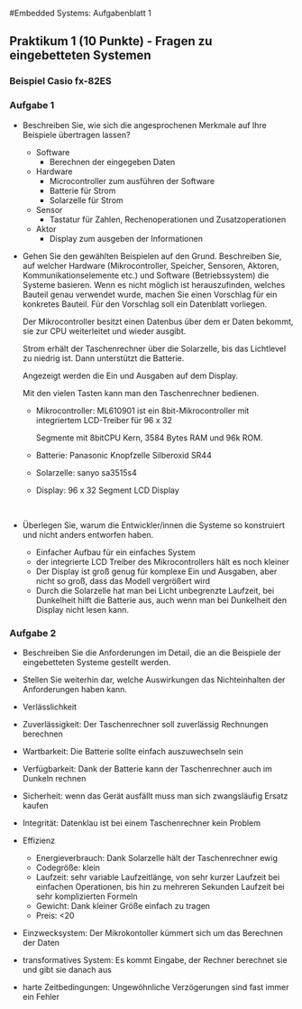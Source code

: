 #Embedded Systems: Aufgabenblatt 1

## Praktikum 1 (10 Punkte) - Fragen zu eingebetteten Systemen

### Beispiel Casio fx-82ES

### Aufgabe 1

- Beschreiben Sie, wie sich die angesprochenen Merkmale auf Ihre Beispiele übertragen
  lassen?

  - Software 
    - Berechnen der eingegeben Daten
  - Hardware 
    - Microcontroller zum ausführen der Software
    - Batterie für Strom
    - Solarzelle für Strom
  - Sensor
    - Tastatur für Zahlen, Rechenoperationen und Zusatzoperationen
  - Aktor
    - Display zum ausgeben der Informationen

- Gehen Sie den gewählten Beispielen auf den Grund. Beschreiben Sie, auf welcher
  Hardware (Mikrocontroller, Speicher, Sensoren, Aktoren, Kommunikationselemente etc.)
  und Software (Betriebssystem) die Systeme basieren. Wenn es nicht möglich ist herauszufinden, welches Bauteil genau verwendet wurde, machen Sie einen Vorschlag für ein konkretes Bauteil. Für den Vorschlag soll ein Datenblatt vorliegen.

  Der Mikrocontroller besitzt einen Datenbus über dem er Daten bekommt, sie zur CPU weiterleitet und wieder 							ausgibt.

  Strom erhält der Taschenrechner über die Solarzelle, bis das Lichtlevel zu niedrig ist. Dann unterstützt die Batterie.

  Angezeigt werden die Ein und Ausgaben auf dem Display.

  Mit den vielen Tasten kann man den Taschenrechner bedienen.

   -  Mikrocontroller: ML610901 ist ein 8bit-Mikrocontroller mit integriertem LCD-Treiber für 96 x 32

      Segmente mit 8bitCPU Kern, 3584 Bytes RAM und 96k ROM.

   -  Batterie: Panasonic Knopfzelle Silberoxid SR44

   -  Solarzelle: sanyo sa3515s4

   -  Display: 96 x 32 Segment LCD Display

  ​

- Überlegen Sie, warum die Entwickler/innen die Systeme so konstruiert und nicht anders
  entworfen haben.

  - Einfacher Aufbau für ein einfaches System
  - der integrierte LCD Treiber des Mikrocontrollers hält es noch kleiner
  - Der Display ist groß genug für komplexe Ein und Ausgaben, aber nicht so groß, dass das Modell vergrößert wird
  - Durch die Solarzelle hat man bei Licht unbegrenzte Laufzeit, bei Dunkelheit hilft die Batterie aus, auch wenn man bei Dunkelheit den Display nicht lesen kann.



### Aufgabe 2

- Beschreiben Sie die Anforderungen im Detail, die an die Beispiele der eingebetteten
  Systeme gestellt werden.
- Stellen Sie weiterhin dar, welche Auswirkungen das Nichteinhalten der Anforderungen
  haben kann.


-  Verlässlichkeit
  - Zuverlässigkeit: Der Taschenrechner soll zuverlässig Rechnungen berechnen
  - Wartbarkeit: Die Batterie sollte einfach auszuwechseln sein
  - Verfügbarkeit: Dank der Batterie kann der Taschenrechner auch im Dunkeln rechnen
  - Sicherheit: wenn das Gerät ausfällt muss man sich zwangsläufig Ersatz kaufen
  - Integrität: Datenklau ist bei einem Taschenrechner kein Problem
-  Effizienz
     - Energieverbrauch: Dank Solarzelle hält der Taschenrechner ewig
     - Codegröße: klein
     - Laufzeit: sehr variable Laufzeitlänge, von sehr kurzer Laufzeit bei einfachen Operationen, bis hin zu mehreren Sekunden Laufzeit bei sehr komplizierten Formeln
     - Gewicht: Dank kleiner Größe einfach zu tragen
     - Preis: <20
-  Einzwecksystem: Der Mikrokontoller kümmert sich um das Berechnen der Daten
-  transformatives System: Es kommt Eingabe, der Rechner berechnet sie und gibt sie danach aus
-  harte Zeitbedingungen: Ungewöhnliche Verzögerungen sind fast immer ein Fehler